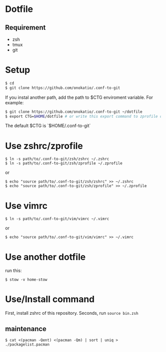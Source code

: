 # Dotfile

## Requirement

- zsh
- tmux
- git

# Setup

```zsh
$ cd
$ git clone https://github.com/onokatio/.conf-to-git
```

If you instal another path, add the path to $CTG enviroment variable.
For example:

```zsh
$ git clone https://github.com/onokatio/.conf-to-git ~/dotfile
$ export CTG=$HOME/dotfile # or write this export command to zprofile directory.
```

The default $CTG is `$HOME/.conf-to-git`

# Use zshrc/zprofile

```
$ ln -s path/to/.conf-to-git/zsh/zshrc ~/.zshrc
$ ln -s path/to/.conf-to-git/zsh/zprofile ~/.zprofile
```

or

```
$ echo "source path/to/.conf-to-git/zsh/zshrc" >> ~/.zshrc
$ echo "source path/to/.conf-to-git/zsh/zprofile" >> ~/.zprofile
```

# Use vimrc

```
$ ln -s path/to/.conf-to-git/vim/vimrc ~/.vimrc
```

or 

```
$ echo "source path/to/.conf-to-git/vim/vimrc" >> ~/.vimrc
```

# Use another dotfile

run this:

```
$ stow -v home-stow
```

# Use/Install command

First, install zshrc of this repository.
Seconds, run `source bin.zsh`


## maintenance

```
$ cat <(pacman -Qent) <(pacman -Qm) | sort | uniq > ./packagelist.pacman
```
